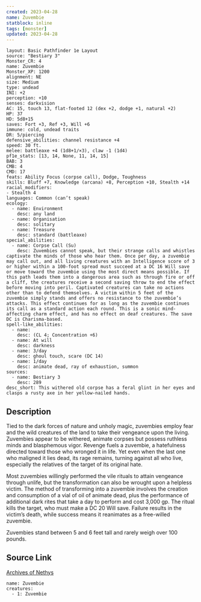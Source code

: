 ```yaml
---
created: 2023-04-28
name: Zuvembie
statblock: inline
tags: [monster]
updated: 2023-04-28
---
```

```statblock
layout: Basic Pathfinder 1e Layout
source: "Bestiary 3"
Monster_CR: 4
name: Zuvembie
Monster_XP: 1200
alignment: NE
size: Medium
type: undead
INI: +2
perception: +10
senses: darkvision
AC: 15, touch 13, flat-footed 12 (dex +2, dodge +1, natural +2)
HP: 37
HD: 5d8+15
saves: Fort +3, Ref +3, Will +6
immune: cold, undead traits
DR: 5/piercing
defensive_abilities: channel resistance +4
speed: 30 ft.
melee: battleaxe +4 (1d8+1/×3), claw -1 (1d4)
pf1e_stats: [13, 14, None, 11, 14, 15]
BAB: 3
CMB: 4
CMD: 17
feats: Ability Focus (corpse call), Dodge, Toughness
skills: Bluff +7, Knowledge (arcana) +8, Perception +10, Stealth +14
racial_modifiers:
- Stealth 4
languages: Common (can’t speak)
ecology:
  - name: Environment
    desc: any land
  - name: Organisation
    desc: solitary
  - name: Treasure
    desc: standard (battleaxe)
special_abilities:
  - name: Corpse Call (Su)
    desc: Zuvembies cannot speak, but their strange calls and whistles captivate the minds of those who hear them. Once per day, a zuvembie may call out, and all living creatures with an Intelligence score of 3 or higher within a 100-foot spread must succeed at a DC 16 Will save or move toward the zuvembie using the most direct means possible. If this path leads them into a dangerous area such as through fire or off a cliff, the creatures receive a second saving throw to end the effect before moving into peril. Captivated creatures can take no actions other than to defend themselves. A victim within 5 feet of the zuvembie simply stands and offers no resistance to the zuvembie’s attacks. This effect continues for as long as the zuvembie continues its call as a standard action each round. This is a sonic mind-affecting charm effect, and has no effect on deaf creatures. The save DC is Charisma-based.
spell-like_abilities:
  - name:
    desc: (CL 4; Concentration +6)
  - name: At will
    desc: darkness
  - name: 3/day
    desc: ghoul touch, scare (DC 14)
  - name: 1/day
    desc: animate dead, ray of exhaustion, summon
sources:
  - name: Bestiary 3
    desc: 289
desc_short: This withered old corpse has a feral glint in her eyes and clasps a rusty axe in her yellow-nailed hands.
```
## Description
Tied to the dark forces of nature and unholy magic, zuvembies employ fear and the wild creatures of the land to take their vengeance upon the living. Zuvembies appear to be withered, animate corpses but possess ruthless minds and blasphemous vigor. Revenge fuels a zuvembie, a hatefulness directed toward those who wronged it in life. Yet even when the last one who maligned it lies dead, its rage remains, turning against all who live, especially the relatives of the target of its original hate.

Most zuvembies willingly performed the vile rituals to attain vengeance through unlife, but the transformation can also be wrought upon a helpless victim. The method of transforming into a zuvembie involves the creation and consumption of a vial of oil of animate dead, plus the performance of additional dark rites that take a day to perform and cost 3,000 gp. The ritual kills the target, who must make a DC 20 Will save. Failure results in the victim’s death, while success means it reanimates as a free-willed zuvembie.

Zuvembies stand between 5 and 6 feet tall and rarely weigh over 100 pounds.
## Source Link
[Archives of Nethys](https://aonprd.com/MonsterDisplay.aspx?ItemName=Zuvembie)
```encounter-table
name: Zuvembie
creatures:
  - 1: Zuvembie
```
